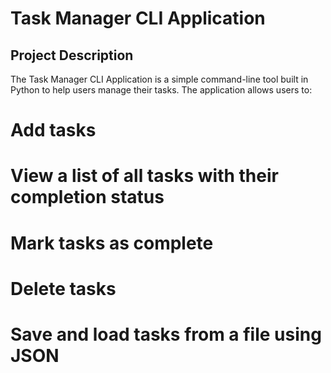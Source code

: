 # Task Manager CLI Application
## Project Description
The Task Manager CLI Application is a simple command-line tool built in Python to help users manage their tasks. The application allows users to:

# Add tasks
# View a list of all tasks with their completion status
# Mark tasks as complete
# Delete tasks
# Save and load tasks from a file using JSON
